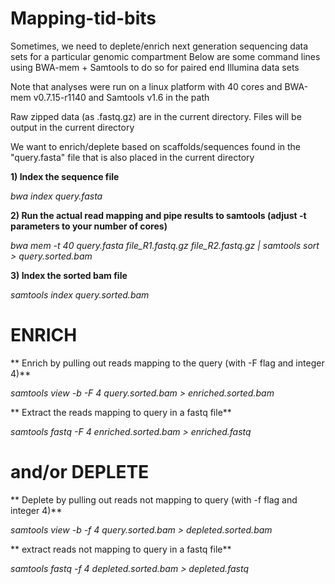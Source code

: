 # Mapping-tid-bits

Sometimes, we need to deplete/enrich next generation sequencing data sets for a particular genomic compartment
Below are some command lines using BWA-mem + Samtools to do so for paired end Illumina data sets

Note that analyses were run on a linux platform with 40 cores and BWA-mem v0.7.15-r1140 and Samtools v1.6 in the path

Raw zipped data (as .fastq.gz) are in the current directory. Files will be output in the current directory

We want to enrich/deplete based on scaffolds/sequences found in the "query.fasta" file that is also placed in the current directory

**1) Index the sequence file**

*bwa index query.fasta*

**2) Run the actual read mapping and pipe results to samtools (adjust -t parameters to your number of cores)**

*bwa mem -t 40 query.fasta file_R1.fastq.gz file_R2.fastq.gz | samtools sort > query.sorted.bam*

**3) Index the sorted bam file**

*samtools index query.sorted.bam*

# ENRICH
** Enrich by pulling out reads mapping to the query (with -F flag and integer 4)**

*samtools view -b -F 4 query.sorted.bam > enriched.sorted.bam*

** Extract the reads mapping to query in a fastq file**

*samtools fastq -F 4 enriched.sorted.bam > enriched.fastq*

# and/or DEPLETE
** Deplete by pulling out reads not mapping to query (with -f flag and integer 4)**

*samtools view -b -f 4 query.sorted.bam > depleted.sorted.bam*

** extract reads not mapping to query in a fastq file**

*samtools fastq -f 4 depleted.sorted.bam > depleted.fastq*

